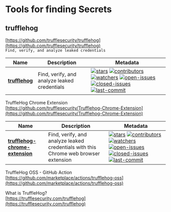 # Tools for finding Secrets  

## trufflehog  
[https://github.com/trufflesecurity/trufflehog](https://github.com/trufflesecurity/trufflehog)  
`Find, verify, and analyze leaked credentials`  

| Name | Description | Metadata |
| ------ | ------------ | ---------- |
| **[trufflehog](https://github.com/trufflesecurity/trufflehog)** | Find, verify, and analyze leaked credentials |[![stars](https://badgen.net/github/stars/trufflesecurity/trufflehog)](https://badgen.net/github/stars/trufflesecurity/trufflehog) [![contributors](https://badgen.net/github/contributors/trufflesecurity/trufflehog)](https://badgen.net/github/contributors/trufflesecurity/trufflehog) [![watchers](https://badgen.net/github/watchers/trufflesecurity/trufflehog)](https://badgen.net/github/watchers/trufflesecurity/trufflehog) [![open-issues](https://badgen.net/github/open-issues/trufflesecurity/trufflehog)](https://badgen.net/github/open-issues/trufflesecurity/trufflehog) [![closed-issues](https://badgen.net/github/closed-issues/trufflesecurity/trufflehog)](https://badgen.net/github/closed-issues/trufflesecurity/trufflehog) [![last-commit](https://badgen.net/github/last-commit/trufflesecurity/trufflehog)](https://badgen.net/github/last-commit/trufflesecurity/trufflehog) |  

TruffleHog Chrome Extension  
[https://github.com/trufflesecurity/Trufflehog-Chrome-Extension](https://github.com/trufflesecurity/Trufflehog-Chrome-Extension)  

| Name | Description | Metadata |
| ------ | ------------ | ---------- |
| **[trufflehog-chrome-extension](https://github.com/trufflesecurity/Trufflehog-Chrome-Extension)** | Find, verify, and analyze leaked credentials with this Chrome web browser extension |[![stars](https://badgen.net/github/stars/trufflesecurity/Trufflehog-Chrome-Extension)](https://badgen.net/github/stars/trufflesecurity/Trufflehog-Chrome-Extension) [![contributors](https://badgen.net/github/contributors/trufflesecurity/Trufflehog-Chrome-Extension)](https://badgen.net/github/contributors/trufflesecurity/Trufflehog-Chrome-Extension) [![watchers](https://badgen.net/github/watchers/trufflesecurity/Trufflehog-Chrome-Extension)](https://badgen.net/github/watchers/trufflesecurity/Trufflehog-Chrome-Extension) [![open-issues](https://badgen.net/github/open-issues/trufflesecurity/Trufflehog-Chrome-Extension)](https://badgen.net/github/open-issues/trufflesecurity/Trufflehog-Chrome-Extension) [![closed-issues](https://badgen.net/github/closed-issues/trufflesecurity/Trufflehog-Chrome-Extension)](https://badgen.net/github/closed-issues/trufflesecurity/Trufflehog-Chrome-Extension) [![last-commit](https://badgen.net/github/last-commit/trufflesecurity/Trufflehog-Chrome-Extension)](https://badgen.net/github/last-commit/trufflesecurity/Trufflehog-Chrome-Extension) |  

TruffleHog OSS - GitHub Action  
[https://github.com/marketplace/actions/trufflehog-oss](https://github.com/marketplace/actions/trufflehog-oss)  

What is TruffleHog?  
[https://trufflesecurity.com/trufflehog](https://trufflesecurity.com/trufflehog)  

